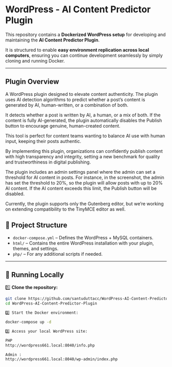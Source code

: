 # WordPress - AI Content Predictor Plugin

This repository contains a **Dockerized WordPress setup** for developing and maintaining the **AI Content Predictor Plugin**.

It is structured to enable **easy environment replication across local computers**, ensuring you can continue development seamlessly by simply cloning and running Docker.

---

## Plugin Overview

A WordPress plugin designed to elevate content authenticity. The plugin uses AI detection algorithms to predict whether a post’s content is generated by AI, human-written, or a combination of both. 

It detects whether a post is written by AI, a human, or a mix of both. If the content is fully AI-generated, the plugin automatically disables the Publish button to encourage genuine, human-created content.

This tool is perfect for content teams wanting to balance AI use with human input, keeping their posts authentic.

By implementing this plugin, organizations can confidently publish content with high transparency and integrity, setting a new benchmark for quality and trustworthiness in digital publishing.

The plugin includes an admin settings panel where the admin can set a threshold for AI content in posts. For instance, in the screenshot, the admin has set the threshold to 20%, so the plugin will allow posts with up to 20% AI content. If the AI content exceeds this limit, the Publish button will be disabled.

Currently, the plugin supports only the Gutenberg editor, but we’re working on extending compatibility to the TinyMCE editor as well.

## 📂 Project Structure


- `docker-compose.yml` – Defines the WordPress + MySQL containers.
- `html/` – Contains the entire WordPress installation with your plugin, themes, and settings.
- `php/` – For any additional scripts if needed.

---

## 🚀 Running Locally

1️⃣ **Clone the repository:**

```bash
git clone https://github.com/santuduttacc/WordPress-AI-Content-Predictor-Plugin.git
cd WordPress-AI-Content-Predictor-Plugin

2️⃣ Start the Docker environment:

docker-compose up -d

3️⃣ Access your local WordPress site:

PHP
http://wordpress661.local:8040/info.php

Admin :
http://wordpress661.local:8040/wp-admin/index.php

